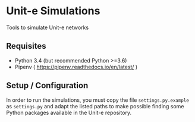 # Unit-e Simulations

Tools to simulate Unit-e networks


## Requisites

  * Python 3.4 (but recommended Python >=3.6)
  * Pipenv ( https://pipenv.readthedocs.io/en/latest/ )

## Setup / Configuration

In order to run the simulations, you must copy the file `settings.py.example` as
`settings.py` and adapt the listed paths to make possible finding some Python
packages available in the Unit-e repository.
